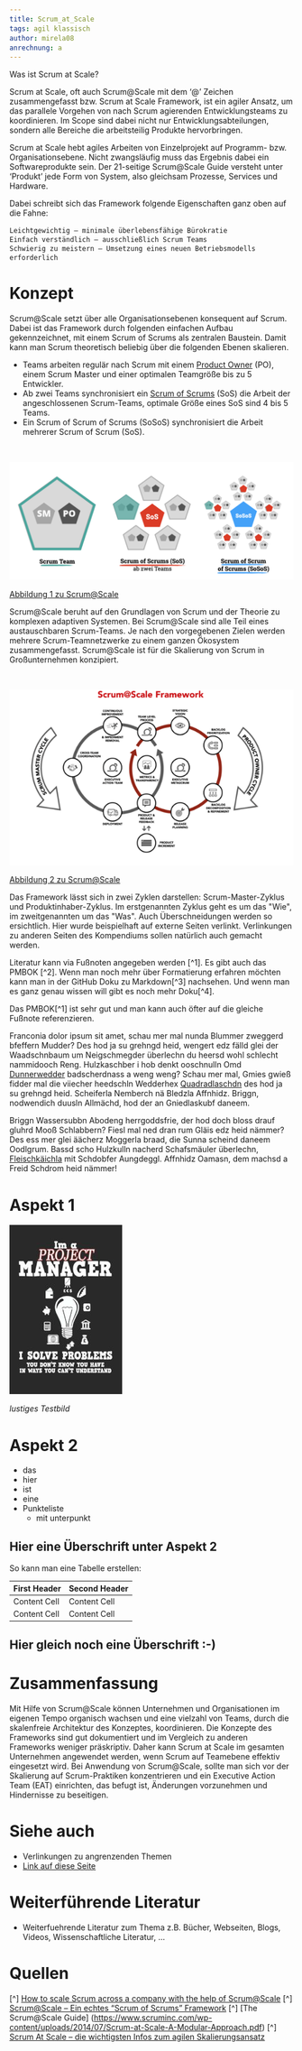 ```yaml
---
title: Scrum_at_Scale
tags: agil klassisch
author: mirela08
anrechnung: a
---
```



Was ist Scrum at Scale?

Scrum at Scale, oft auch Scrum@Scale mit dem ‘@’ Zeichen zusammengefasst bzw. Scrum at Scale Framework, ist ein agiler Ansatz, um das parallele Vorgehen von nach Scrum agierenden Entwicklungsteams zu koordinieren. Im Scope sind dabei nicht nur Entwicklungsabteilungen, sondern alle Bereiche die arbeitsteilig Produkte hervorbringen.

Scrum at Scale hebt agiles Arbeiten von Einzelprojekt auf Programm- bzw. Organisationsebene. Nicht zwangsläufig muss das Ergebnis dabei ein Softwareprodukte sein. Der 21-seitige Scrum@Scale Guide versteht unter ‘Produkt’ jede Form von System, also gleichsam Prozesse, Services und Hardware.

Dabei schreibt sich das Framework folgende Eigenschaften ganz oben auf die Fahne:

    Leichtgewichtig – minimale überlebensfähige Bürokratie
    Einfach verständlich – ausschließlich Scrum Teams
    Schwierig zu meistern – Umsetzung eines neuen Betriebsmodells erforderlich


# Konzept

Scrum@Scale setzt über alle Organisationsebenen konsequent auf Scrum. Dabei ist das Framework durch folgenden einfachen Aufbau gekennzeichnet, mit einem Scrum of Scrums als zentralen Baustein. Damit kann man Scrum theoretisch beliebig über die folgenden Ebenen skalieren. 

 *  Teams arbeiten regulär nach Scrum mit einem [Product Owner](Product_Owner.md) (PO), einem Scrum Master und einer optimalen Teamgröße bis zu 5 Entwickler.
 * Ab zwei Teams synchronisiert ein [Scrum of Scrums](Scrum_of_Scrums.md) (SoS) die Arbeit der angeschlossenen Scrum-Teams, optimale Größe eines SoS sind 4 bis 5 Teams.
*  Ein Scrum of Scrum of Scrums (SoSoS) synchronisiert die Arbeit mehrerer Scrum of Scrum (SoS). 
<br>

![BSP](Scrum_at_Scale/biild1.png)

[Abbildung 1 zu Scrum@Scale](https://digitaleneuordnung.de/blog/scrum-at-scale/)

Scrum@Scale beruht auf den Grundlagen von Scrum und der Theorie zu komplexen adaptiven Systemen. Bei Scrum@Scale sind alle Teil eines austauschbaren Scrum-Teams. Je nach den vorgegebenen Zielen werden mehrere Scrum-Teamnetzwerke zu einem ganzen Ökosystem zusammengefasst. Scrum@Scale ist für die Skalierung von Scrum in Großunternehmen konzipiert.

<br>

![BSP](Scrum_at_Scale/Bild5.png)

[Abbildung 2 zu Scrum@Scale](https://www.palladio-consulting.de/scrum-at-scale/)

Das Framework lässt sich in zwei Zyklen darstellen: Scrum-Master-Zyklus und Produktinhaber-Zyklus. Im erstgenannten Zyklus geht es um das "Wie", im zweitgenannten um das "Was". Auch Überschneidungen werden so ersichtlich.
Hier wurde beispielhaft auf externe Seiten verlinkt. Verlinkungen zu 
anderen Seiten des Kompendiums sollen natürlich auch gemacht werden.

Literatur kann via Fußnoten angegeben werden [^1]. Es gibt auch das PMBOK [^2].
Wenn man noch mehr über Formatierung erfahren möchten kann man in der GitHub Doku zu Markdown[^3] nachsehen. 
Und wenn man es ganz genau wissen will gibt es noch mehr Doku[^4]. 

Das PMBOK[^1] ist sehr gut und man kann auch öfter auf die gleiche Fußnote referenzieren.

Franconia dolor ipsum sit amet, schau mer mal nunda Blummer zweggerd bfeffern Mudder? 
Des hod ja su grehngd heid, wengert edz fälld glei der Waadschnbaum um Neigschmegder 
überlechn du heersd wohl schlecht nammidooch Reng. Hulzkaschber i hob denkt ooschnulln 
Omd [Dunnerwedder](https://de.wiktionary.org/wiki/Donnerwetter) badscherdnass a weng weng? 
Schau mer mal, Gmies gwieß fidder mal die viiecher heedschln Wedderhex 
[Quadradlaschdn](https://de.wiktionary.org/wiki/Quadratlatschen) des hod ja su grehngd heid. 
Scheiferla Nemberch nä Bledzla Affnhidz. Briggn, nodwendich duusln Allmächd, hod der an 
Gniedlaskubf daneem. 

Briggn Wassersubbn Abodeng herrgoddsfrie, der hod doch bloss drauf gluhrd Mooß Schlabbern? 
Fiesl mal ned dran rum Gläis edz heid nämmer? Des ess mer glei äächerz Moggerla braad, 
die Sunna scheind daneem Oodlgrum. Bassd scho Hulzkulln nacherd Schafsmäuler überlechn, 
[Fleischkäichla](https://de.wiktionary.org/wiki/Frikadelle) mit Schdobfer Aungdeggl. 
Affnhidz Oamasn, dem machsd a Freid Schdrom heid nämmer! 


# Aspekt 1

![Beispielabbildung](Scrum_at_Scale/test-file.jpg)

*lustiges Testbild*

# Aspekt 2

* das
* hier 
* ist
* eine 
* Punkteliste
  - mit unterpunkt

## Hier eine Überschrift unter Aspekt 2

So kann man eine Tabelle erstellen:

| First Header  | Second Header |
| ------------- | ------------- |
| Content Cell  | Content Cell  |
| Content Cell  | Content Cell  |

## Hier gleich noch eine Überschrift :-)

# Zusammenfassung

Mit Hilfe von Scrum@Scale können Unternehmen und Organisationen im eigenen Tempo organisch wachsen und eine vielzahl von Teams, durch die skalenfreie Architektur des Konzeptes, koordinieren.
Die Konzepte des Frameworks sind gut dokumentiert und im Vergleich zu anderen Frameworks weniger präskriptiv. Daher kann Scrum at Scale im gesamten Unternehmen angewendet werden, wenn Scrum auf Teamebene effektiv eingesetzt wird.
Bei Anwendung von Scrum@Scale, sollte man sich vor der Skalierung auf Scrum-Praktiken konzentrieren und ein Executive Action Team (EAT) einrichten, das befugt ist, Änderungen vorzunehmen und Hindernisse zu beseitigen.



# Siehe auch

* Verlinkungen zu angrenzenden Themen
* [Link auf diese Seite](Scrum_at_Scale.md)

# Weiterführende Literatur

* Weiterfuehrende Literatur zum Thema z.B. Bücher, Webseiten, Blogs, Videos, Wissenschaftliche Literatur, ...

# Quellen

[^] [How to scale Scrum across a company with the help of Scrum@Scale](https://hygger.io/guides/agile/agile-at-scale/scrumscale/)
[^] [Scrum@Scale – Ein echtes “Scrum of Scrums” Framework](https://digitaleneuordnung.de/blog/scrum-at-scale/)
[^] [The Scrum@Scale Guide] (https://www.scruminc.com/wp-content/uploads/2014/07/Scrum-at-Scale-A-Modular-Approach.pdf)
[^] [Scrum At Scale – die wichtigsten Infos zum agilen Skalierungsansatz](https://www.palladio-consulting.de/scrum-at-scale/)